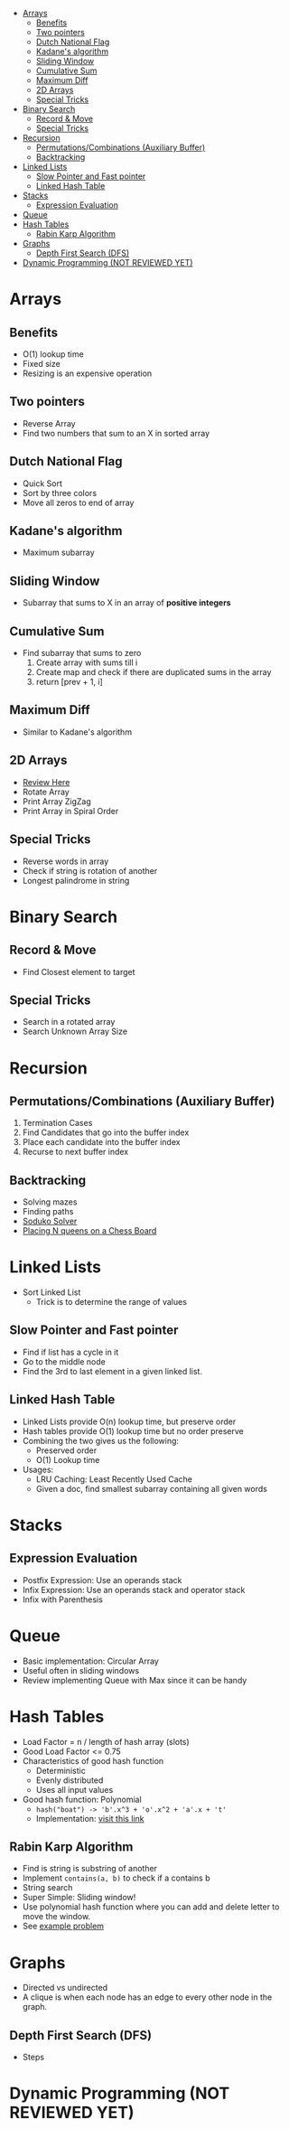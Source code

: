 - [Arrays](#arrays)
  - [Benefits](#benefits)
  - [Two pointers](#two-pointers)
  - [Dutch National Flag](#dutch-national-flag)
  - [Kadane's algorithm](#kadanes-algorithm)
  - [Sliding​​ Window](#sliding-window)
  - [Cumulative Sum](#cumulative-sum)
  - [Maximum Diff](#maximum-diff)
  - [2D Arrays](#2d-arrays)
  - [Special Tricks](#special-tricks)
- [Binary Search](#binary-search)
  - [Record & Move](#record--move)
  - [Special Tricks](#special-tricks)
- [Recursion](#recursion)
  - [Permutations/Combinations (Auxiliary Buffer)](#permutationscombinations-auxiliary-buffer)
  - [Backtracking](#backtracking)
- [Linked Lists](#linked-lists)
  - [Slow Pointer and Fast pointer](#slow-pointer-and-fast-pointer)
  - [Linked Hash Table](#linked-hash-table)
- [Stacks](#stacks)
  - [Expression Evaluation](#expression-evaluation)
- [Queue](#queue)
- [Hash Tables](#hash-tables)
  - [Rabin Karp Algorithm](#rabin-karp-algorithm)
- [Graphs](#graphs)
  - [Depth First Search (DFS)](#depth-first-search-dfs)
- [Dynamic Programming (NOT REVIEWED YET)](#dynamic-programming-not-reviewed-yet)

# Arrays

## Benefits

- O(1) lookup time
- Fixed size 
- Resizing is an expensive operation

## Two pointers

- Reverse Array
- Find two numbers that sum to an X in sorted array
  
## Dutch National Flag

- Quick Sort
- Sort by three colors 
- Move all zeros to end of array

## Kadane's algorithm 

- Maximum subarray 

## Sliding​​ Window 

- Subarray that sums to X in an array of **positive integers**

## Cumulative Sum

- Find subarray that sums to zero 
  1. Create array with sums till i
  2. Create map and check if there are duplicated sums in the array
  3. return [prev + 1, i]

## Maximum Diff

- Similar to Kadane's algorithm

## 2D Arrays

- [Review Here](https://interviewcamp.io/courses/101687/lectures/2632010)
- Rotate Array
- Print Array ZigZag
- Print Array in Spiral Order
  
## Special Tricks

- Reverse words in array 
- Check if string is rotation of another
- Longest palindrome in string 

# Binary Search

## Record & Move

- Find Closest element to target

## Special Tricks 

- Search in a rotated array
- Search Unknown Array Size 


# Recursion

## Permutations/Combinations (Auxiliary Buffer)

1. Termination Cases
2. Find Candidates that go into the buffer index
3. Place each candidate into the buffer index
4. Recurse to next buffer index

## Backtracking

- Solving mazes
- Finding paths 
- [Soduko Solver](https://www.geeksforgeeks.org/sudoku-backtracking-7/)
- [Placing N queens on a Chess Board](https://www.geeksforgeeks.org/n-queen-problem-backtracking-3/)


# Linked Lists

- Sort Linked List
  - Trick is to determine the range of values

## Slow Pointer and Fast pointer 

- Find if list has a cycle in it
- Go to the middle node
- Find the 3rd to last element in a given linked list.

## Linked Hash Table

- Linked Lists provide O(n) lookup time, but preserve order 
- Hash tables provide O(1) lookup time but no order preserve
- Combining the two gives us the following: 
  - Preserved order
  - O(1) Lookup time
- Usages: 
  - LRU Caching: Least Recently Used Cache 
  - Given a doc, find smallest subarray containing all given words

# Stacks

## Expression Evaluation 

- Postfix Expression: Use an operands stack
- Infix Expression: Use an operands stack and operator stack
- Infix with Parenthesis

# Queue

- Basic implementation: Circular Array
- Useful often in sliding windows
- Review implementing Queue with Max since it can be handy

# Hash Tables

- Load Factor = n / length of hash array (slots)
- Good Load Factor <= 0.75
- Characteristics of good hash function 
  - Deterministic
  - Evenly distributed 
  - Uses all input values
- Good hash function: Polynomial 
  - `hash("boat") -> 'b'.x^3 + 'o'.x^2 + 'a'.x + 't'`
  - Implementation: [visit this link](https://interviewcamp.io/courses/101687/lectures/3312774)

## Rabin Karp Algorithm

- Find is string is substring of another 
- Implement `contains(a, b)` to check if a contains b
- String search 
- Super Simple: Sliding window!
- Use polynomial hash function where you can add and delete letter
  to move the window.
- See [example problem](https://interviewcamp.io/courses/101687/lectures/3312773)

# Graphs

- Directed vs undirected
- A clique is when each node has an edge to every other node in the 
  graph.

## Depth First Search (DFS)

- Steps

# Dynamic Programming (NOT REVIEWED YET)
